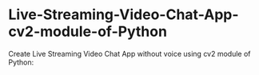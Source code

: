 # Live-Streaming-Video-Chat-App-cv2-module-of-Python
Create Live Streaming Video Chat App without voice using cv2 module of Python: 
